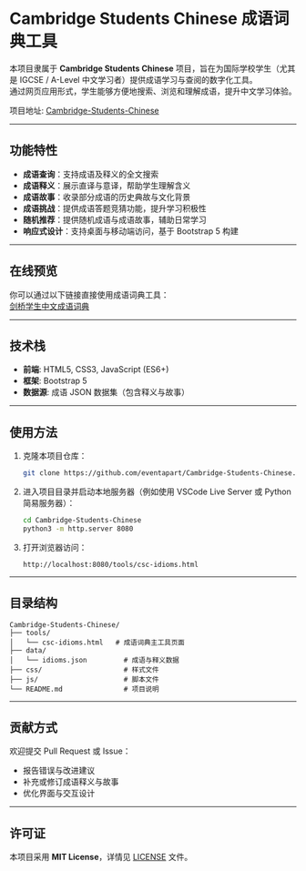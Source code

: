 # Cambridge Students Chinese 成语词典工具

本项目隶属于 **Cambridge Students Chinese** 项目，旨在为国际学校学生（尤其是 IGCSE / A-Level 中文学习者）提供成语学习与查阅的数字化工具。  
通过网页应用形式，学生能够方便地搜索、浏览和理解成语，提升中文学习体验。

项目地址: [Cambridge-Students-Chinese](https://github.com/eventapart/Cambridge-Students-Chinese)

---

## 功能特性

- **成语查询**：支持成语及释义的全文搜索 
- **成语释义**：展示直译与意译，帮助学生理解含义 
- **成语故事**：收录部分成语的历史典故与文化背景 
- **成语挑战**：提供成语答题竞猜功能，提升学习积极性 
- **随机推荐**：提供随机成语与成语故事，辅助日常学习 
- **响应式设计**：支持桌面与移动端访问，基于 Bootstrap 5 构建  

---

## 在线预览

你可以通过以下链接直接使用成语词典工具：  
[剑桥学生中文成语词典](https://aneventapart.cn/tools/csc-idioms.html)

---

## 技术栈

- **前端**: HTML5, CSS3, JavaScript (ES6+)  
- **框架**: Bootstrap 5  
- **数据源**: 成语 JSON 数据集（包含释义与故事）  

---

## 使用方法

1. 克隆本项目仓库：
   ```bash
   git clone https://github.com/eventapart/Cambridge-Students-Chinese.git
   ```
2. 进入项目目录并启动本地服务器（例如使用 VSCode Live Server 或 Python 简易服务器）：
   ```bash
   cd Cambridge-Students-Chinese
   python3 -m http.server 8080
   ```
3. 打开浏览器访问：
   ```
   http://localhost:8080/tools/csc-idioms.html
   ```

---

## 目录结构

```
Cambridge-Students-Chinese/
├── tools/
│   └── csc-idioms.html   # 成语词典主工具页面
├── data/
│   └── idioms.json         # 成语与释义数据
├── css/                    # 样式文件
├── js/                     # 脚本文件
└── README.md               # 项目说明
```

---

## 贡献方式

欢迎提交 Pull Request 或 Issue：  
- 报告错误与改进建议  
- 补充或修订成语释义与故事  
- 优化界面与交互设计  

---

## 许可证

本项目采用 **MIT License**，详情见 [LICENSE](LICENSE) 文件。
